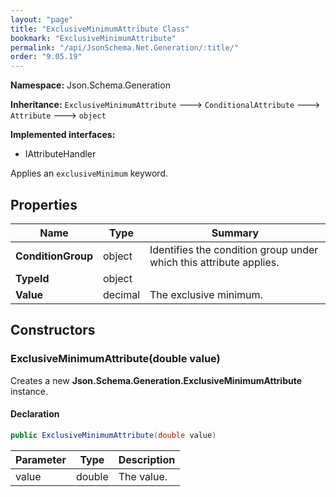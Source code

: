 ```yaml
---
layout: "page"
title: "ExclusiveMinimumAttribute Class"
bookmark: "ExclusiveMinimumAttribute"
permalink: "/api/JsonSchema.Net.Generation/:title/"
order: "9.05.19"
---
```

**Namespace:** Json.Schema.Generation

**Inheritance:**
`ExclusiveMinimumAttribute`
 🡒 
`ConditionalAttribute`
 🡒 
`Attribute`
 🡒 
`object`

**Implemented interfaces:**

- IAttributeHandler

Applies an `exclusiveMinimum` keyword.

## Properties

| Name | Type | Summary |
|---|---|---|
| **ConditionGroup** | object | Identifies the condition group under which this attribute applies. |
| **TypeId** | object |  |
| **Value** | decimal | The exclusive minimum. |

## Constructors

### ExclusiveMinimumAttribute(double value)

Creates a new **Json.Schema.Generation.ExclusiveMinimumAttribute** instance.

#### Declaration

```c#
public ExclusiveMinimumAttribute(double value)
```

| Parameter | Type | Description |
|---|---|---|
| value | double | The value. |


